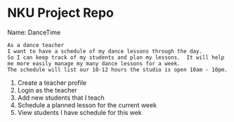 # NKU Project Repo
Name: DanceTime

```
As a dance teacher
I want to have a schedule of my dance lessons through the day.
So I can keep track of my students and plan my lessons.  It will help me more easily manage my many dance lessons for a week.
The schedule will list our 10-12 hours the studio is open 10am - 10pm.
```

1. Create a teacher profile
2. Login as the teacher
3. Add new students that I teach
4. Schedule a planned lesson for the current week
5. View students I have schedule for this wek